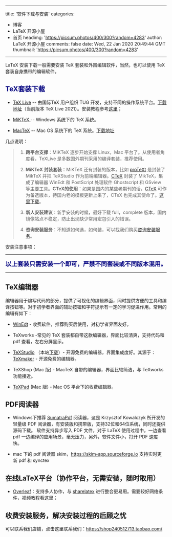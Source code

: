 
---
title: '软件下载与安装'
categories: 
 - 博客
 - LaTeX 开源小屋
 - 首页
headimg: 'https://picsum.photos/400/300?random=4283'
author: LaTeX 开源小屋
comments: false
date: Wed, 22 Jan 2020 20:49:44 GMT
thumbnail: 'https://picsum.photos/400/300?random=4283'
---

<div>   
<p>
                                                        </p><p>LaTeX 安装下载一般需要安装 TeX 套装和外围编辑软件，当然，也可以使用 TeX 套装自身携带的编辑软件。</p><h2><span style="color: rgb(0, 0, 128);">TeX套装下载</span></h2><ul class=" list-paddingleft-2"><li><p><a href="http://tug.org/texlive/" target="_blank">TeX Live</a> -- 由国际TeX 用户组织 TUG 开发，支持不同的操作系统平台。<a href="http://mirrors.ctan.org/systems/texlive/Images/texlive.iso" target="_blank">下载地址</a><span class="md-expand">（当前版本 TeX Live 2021）</span>。安装教程参考<a href="http://www.latexstudio.net/archives/51611.html" target="_blank">这里</a>；</p></li><li><p><a href="https://miktex.org/" target="_blank">MiKTeX </a>-- Windows 系统下的 TeX 系统。</p></li><li><p><a href="http://tug.org/mactex/" target="_blank">MacTeX</a> -- Mac OS 系统下的 TeX 系统。<a href="http://tug.org/cgi-bin/mactex-download/MacTeX.pkg">下载地址</a></p></li></ul><p>几点说明：</p><blockquote><ol class="ul-list list-paddingleft-2"><li><p><span class="md-line md-end-block"><strong>跨平台支撑</strong>：MiKTeX 逐步开始支撑 Linux，Mac 平台了。从使用者角度看，TeXLive 是多数国外期刊采用的编译套装，推荐使用。</span></p></li><li><p><span class="md-line md-end-block"><strong>MiKTeX 封装套装</strong>：MiKTeX 还有封装的版本，比如 <a href="http://tug.org/protext/">proTeXt</a> 是封装了 MikTeX 并把 TeXStudio 作为前端编辑器。<a href="http://www.ctex.org/">CTeX</a> 封装了 MikTeX，集成了编辑器 WinEdt 和 PostScript 处理软件 Ghostscript 和 GSview 等主要工具。</span><strong>CTeX的使用</strong>：如果是国内的某些老期刊的话，<a href="http://mirrors.ustc.edu.cn/ctex/legacy/2.9/CTeX_2.9.2.164_Full.exe" target="_blank">CTeX</a> 可作为备选版本，待国内老的模板更新上来了，CTeX 也完成其使命了。<a href="http://mirrors.ustc.edu.cn/ctex/legacy/2.9/CTeX_2.9.2.164_Full.exe" target="_blank">这里下载</a>。</p></li><li><p><span class="md-line md-end-block md-focus"><strong>新人安装建议</strong>：新手安装的时候，最好下载 full，complete 版本，国内镜像站点不稳定，防止出现缺少常用宏包引入的错误。</span></p></li><li><p><strong>咨询安装服务</strong>：不知道如何选，如何装，可以找我们购买<a href="https://shop240512713.taobao.com/" target="_blank">咨询安装服务</a>。</p></li></ol></blockquote><p>安装注意事项：</p><hr><p style="text-align: center;"><span style="color: rgb(0, 0, 128); font-size: 14pt;"><strong>以上套装只需安装一个即可，严禁不同套装或不同版本混用。</strong></span></p><hr><h2>TeX编辑器</h2><p>编辑器用于编写代码的部分，提供了可视化的编辑界面，同时提供方便的工具和编译按钮等。对于初学者界面的辅助按钮和字符提示有一定的学习促进作用。常用的编辑有如下：</p><ul class="ul-list list-paddingleft-2"><li><p><a href="http://www.winedt.com/" target="_blank">WinEdt</a><span class="md-line md-end-block md-focus"> - 收费软件，推荐购买后使用，对初学者界面友好。</span></p></li><li><p><span class="md-line md-end-block">TeXworks -常见的 TeX 套装都自带这款编辑器，界面比较清爽，支持代码和 pdf 查看，左右分屏显示。</span></p></li><li><p><span class="md-line md-end-block"><a href="https://www.texstudio.org/" target="_blank">TeXStudio</a> （本站<a href="https://share.weiyun.com/5CTVDoi" target="_blank">下载</a>）</span><span class="md-line md-end-block">- 开源免费的编辑器，界面集成度好。其源于：</span><span class="md-line md-end-block"><a href="http://www.xm1math.net/texmaker/" target="_blank">TeXmaker</a> </span><span class="md-line md-end-block">- 开源免费的编辑器。</span></p></li><li><p><span class="md-line md-end-block">TeXShop (Mac 版) - MacTeX 自带的编辑器，界面比较简洁，与 TeXworks 功能接近。<br></span></p></li><li><p><a href="https://www.texpad.com/" target="_blank">TeXPad</a><span class="md-line md-end-block"> (Mac 版) - Mac OS 平台下的收费编辑器。</span></p></li></ul><h2>PDF阅读器</h2><ul class=" list-paddingleft-2"><li><p>Windows下推荐 <a href="http://www.sumatrapdfreader.org/free-pdf-reader.html" target="_blank">SumatraPdf</a> 阅读器，这是 Krzysztof Kowalczyk 所开发的轻量级 PDF 阅读器，有安装版和携带版，支持32位和64位系统，同时还提供源码下载。 软件支持异步写入 PDF 文件，对于 LaTeX 使用过程中，一边查看 pdf 一边编译的应用场景，毫无压力，另外，软件文件小，打开 PDF 速度快。</p></li><li><p>mac 下的 pdf 阅读器 skim，<a href="https://skim-app.sourceforge.io/" target="_blank">https://skim-app.sourceforge.io</a> 支持实时更新 pdf 和 synctex</p></li></ul><h2 class="md-end-block md-heading">在线LaTeX平台（协作平台，无需安装，随时取用）</h2><ul class=" list-paddingleft-2"><li><p><span class="md-line md-end-block"><a href="https://www.overleaf.com/">Overleaf</a>：支持多人协作，与 <a href="https://www.sharelatex.com/" target="_blank">sharelatex</a> 进行整合更易用。需要较好网络条件，视频教程看<a href="https://item.taobao.com/item.htm?spm=a1z10.1-c.w4004-3473795048.2.237fb29cn0f4YW&id=43823508044" target="_blank">这里</a>；</span></p></li></ul><h2>收费安装服务，解决安装过程的后顾之忧</h2><p>可以联系我们店铺，点击这里联系我们：<a href="https://shop240512713.taobao.com/" target="_blank">https://shop240512713.taobao.com/</a> </p>                        <p></p>
                        <!-- E 正文 -->
                      
</div>
            